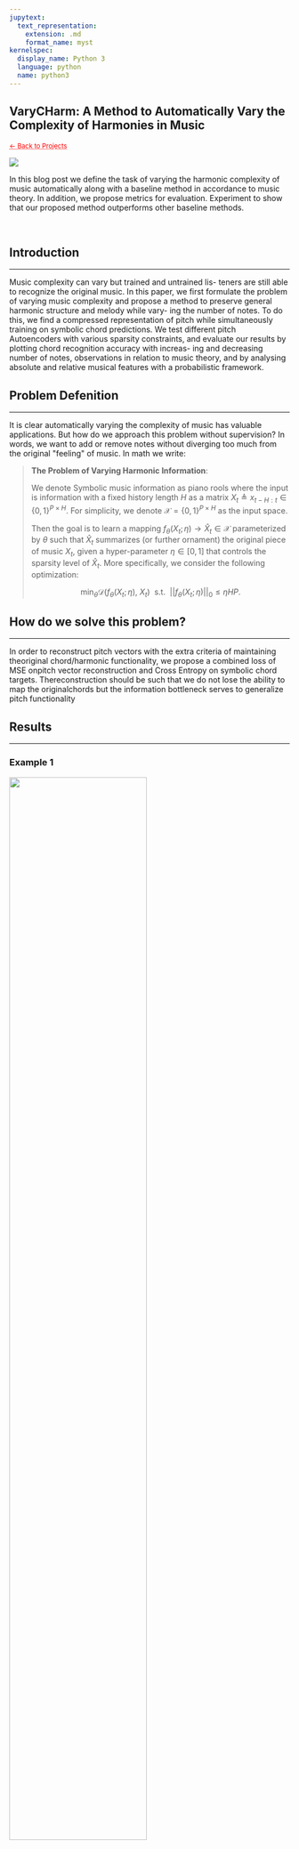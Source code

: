 ```yaml
---
jupytext:
  text_representation:
    extension: .md
    format_name: myst
kernelspec:
  display_name: Python 3
  language: python
  name: python3
---
```


## VaryCHarm: A Method to Automatically Vary the Complexity of Harmonies in Music

 <sub> <a href="https://jmhuer.github.io/mini_book/_build/html/docs/portfolio.html" style="color: red; text-decoration: underline;text-decoration-style: dotted;">← Back to Projects</a> </sub>

<img src="../../../../images/varycharm.png" align="center"/>

<br>

 In this blog post we define the task of varying the harmonic complexity of music automatically along with a baseline method in accordance to music theory. In addition, we propose metrics for evaluation. Experiment to show that our proposed method outperforms other baseline methods.


<br>


## Introduction
---

Music complexity can vary but trained and untrained lis- teners are still able to recognize the original music. In this paper, we first formulate the problem of varying music complexity and propose a method to preserve general harmonic structure and melody while vary- ing the number of notes. To do this, we find a compressed representation of pitch while simultaneously training on symbolic chord predictions. We test different pitch Autoencoders with various sparsity constraints, and evaluate our results by plotting chord recognition accuracy with increas- ing and decreasing number of notes, observations in relation to music theory, and by analysing absolute and relative musical features with a probabilistic framework.




## Problem Defenition
---


It is clear automatically varying the complexity of music has valuable applications. But how do we approach this problem without supervision? In words, we want to add or remove notes without diverging too much from the original "feeling" of music. In math we write:
> **The Problem of Varying Harmonic Information**:
>
>We denote Symbolic music information as piano rools where the input is information with a fixed history length $H$ as a matrix $X_t \triangleq x_{t-H:t} \in \{0,1\}^{P \times H}$. For simplicity, we denote $\mathcal{X} = \{0,1\}^{P \times H}$ as the input space.
>
>Then the goal is to learn a mapping $f_\theta(X_t; \eta) \rightarrow \hat{X}_t \in \mathcal{X}$ parameterized by $\theta$ such that $\hat{X}_t$ summarizes (or further ornament) the original piece of music $X_t$, given a hyper-parameter $\eta \in [0,1]$ that controls the sparsity level of $\hat{X}_t$. More specifically, we consider the following optimization:
>
>$$  \min_{\theta} \mathcal{D}\bigg(f_\theta(X_t; \eta),~X_t\bigg) ~~\text{s.t.}~~||f_\theta(X_t; \eta)||_0 \leq \eta HP.$$
>






## How do we solve this problem?
---


In order to reconstruct pitch vectors with the extra criteria of maintaining theoriginal chord/harmonic functionality, we propose a combined loss of MSE onpitch vector reconstruction and Cross Entropy on symbolic chord targets. Thereconstruction should be such that we do not lose the ability to map the originalchords but the information bottleneck serves to generalize pitch functionality





## Results
---

### Example 1
<img src="../../../../images/pianoroll.png" width="70%"  align="center"/>
<div align="center">
<audio controls>
  <source src="../../../../audio/a.wav" type="audio/wav">
Your browser does not support the audio element.
</audio> </div>
<br>
<br>

<img src="../../../../images/pianoroll.png" width="70%"  align="center"/>
<div align="center">
<audio controls>
  <source src="../../../../audio/a.wav" type="audio/wav">
Your browser does not support the audio element.
</audio> </div>
<br>
<br>

<img src="../../../../images/pianoroll.png" width="70%"  align="center"/>
<div align="center">
<audio controls>
  <source src="../../../../audio/a.wav" type="audio/wav">
Your browser does not support the audio element.
</audio> </div>
<br>
<br>

---
### Example 2
<img src="../../../../images/pianoroll.png" width="70%"  align="center"/>
<div align="center">
<audio controls>
  <source src="../../../../audio/a.wav" type="audio/wav">
Your browser does not support the audio element.
</audio> </div>
<br>
<br>

<img src="../../../../images/pianoroll.png" width="70%"  align="center"/>
<div align="center">
<audio controls>
  <source src="../../../../audio/a.wav" type="audio/wav">
Your browser does not support the audio element.
</audio> </div>
<br>
<br>

<img src="../../../../images/pianoroll.png" width="70%"  align="center"/>
<div align="center">
<audio controls>
  <source src="../../../../audio/a.wav" type="audio/wav">
Your browser does not support the audio element.
</audio> </div>
<br>
<br>

---
### Example 3 - Added Notes as Strings
<img src="../../../../images/pianoroll.png" width="70%"  align="center"/>
<div align="center">
<audio controls>
  <source src="../../../../audio/a.wav" type="audio/wav">
Your browser does not support the audio element.
</audio> </div>
<br>
<br>

<img src="../../../../images/pianoroll.png" width="70%"  align="center"/>
<div align="center">
<audio controls>
  <source src="../../../../audio/a.wav" type="audio/wav">
Your browser does not support the audio element.
</audio> </div>
<br>
<br>

<img src="../../../../images/pianoroll.png" width="70%"  align="center"/>
<div align="center">
<audio controls>
  <source src="../../../../audio/a.wav" type="audio/wav">
Your browser does not support the audio element.
</audio> </div>
<br>
<br>

---
## Conclusion
Our results indicate the end-to-end autoencoder-BiLSTM Lifetime method outperforms a simple music theory baseline, and a regular auto encoder according to the metrics discussed. The current method does have a few limi- tations. Namely we are compressing pitch information and most of the added embellishments are added vertically and depend on build on the existing rhythm. However, we believe this method and evaluation scheme provides some ground work for exploring rhythmic components to potentially be extended.







